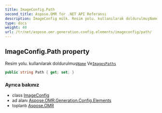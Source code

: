 ```yaml
---
title: ImageConfig.Path
second_title: Aspose.OMR for .NET API Referansı
description: ImageConfig mülk. Resim yolu. kullanılarak doldurulmuşName VeImagesPaths
type: docs
weight: 40
url: /tr/net/aspose.omr.generation.config.elements/imageconfig/path/
---
```

## ImageConfig.Path property

Resim yolu. kullanılarak doldurulmuş[`Name`](../name/) Ve[`ImagesPaths`](../../../aspose.omr.generation/globalpagesettings/imagespaths/)

```csharp
public string Path { get; set; }
```

### Ayrıca bakınız

* class [ImageConfig](../)
* ad alanı [Aspose.OMR.Generation.Config.Elements](../../imageconfig/)
* toplantı [Aspose.OMR](../../../)


